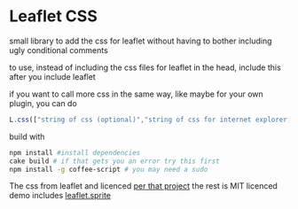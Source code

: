 Leaflet CSS
==========

small library to add the css for leaflet without having to bother including ugly conditional comments

to use, instead of including the css files for leaflet in the head, include this after you include leaflet

if you want to call more css in the same way, like maybe for your own plugin, you can do

```javascript
L.css(["string of css (optional)","string of css for internet explorer, (also optional)"]);
```
build with 
```bash
npm install #install dependencies
cake build # if that gets you an error try this first
npm install -g coffee-script # you may need a sudo
```

The css from leaflet and licenced [per that project](https://raw.github.com/Leaflet/Leaflet/master/LICENSE) the rest is MIT licenced demo includes [leaflet.sprite](https://github.com/leaflet-extras/leaflet.sprite)